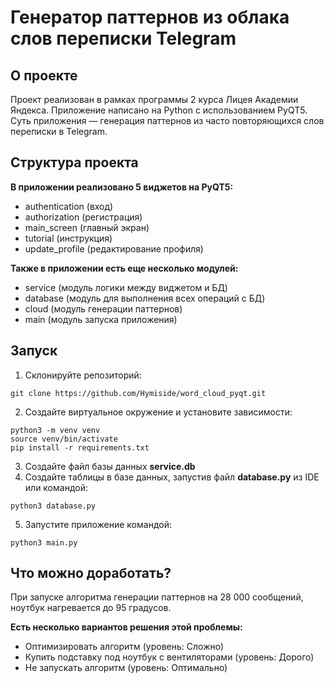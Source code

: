 # Генератор паттернов из облака слов переписки Telegram

## О проекте
Проект реализован в рамках программы 2 курса Лицея Академии Яндекса. Приложение написано на Python с иcпользованием PyQT5. Суть приложения — генерация паттернов из часто повторяющихся слов переписки в Telegram.

## Структура проекта
**В приложении реализовано 5 виджетов на PyQT5:**
* authentication (вход)
* authorization (регистрация)
* main_screen (главный экран)
* tutorial (инструкция)
* update_profile (редактирование профиля)

**Также в приложении есть еще несколько модулей:**
* service (модуль логики между виджетом и БД)
* database (модуль для выполнения всех операций с БД)
* cloud (модуль генерации паттернов)
* main (модуль запуска приложения)

## Запуск
1. Склонируйте репозиторий:
```
git clone https://github.com/Hymiside/word_cloud_pyqt.git
```
2. Создайте виртуальное окружение и установите зависимости:
```
python3 -m venv venv
source venv/bin/activate
pip install -r requirements.txt
```
3. Создайте файл базы данных **service.db**
4. Создайте таблицы в базе данных, запустив файл **database.py** из IDE или командой:
```
python3 database.py
```
5. Запустите приложение командой:
```
python3 main.py
```
## Что можно доработать?
При запуске алгоритма генерации паттернов на 28 000 сообщений, ноутбук нагревается до 95 градусов.

**Есть несколько вариантов решения этой проблемы:**
* Оптимизировать алгоритм (уровень: Сложно)
* Купить подставку под ноутбук с вентиляторами (уровень: Дорого)
* Не запускать алгоритм (уровень: Оптимально)
